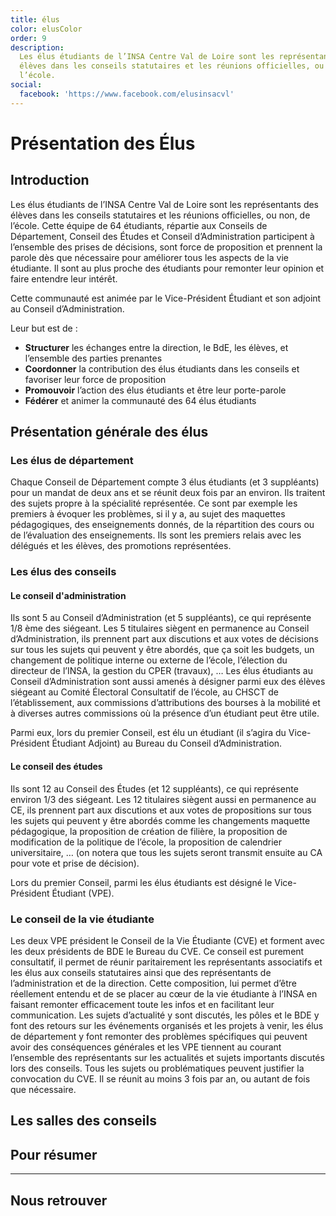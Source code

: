 ```yaml
---
title: élus
color: elusColor
order: 9
description:
  Les élus étudiants de l’INSA Centre Val de Loire sont les représentants des
  élèves dans les conseils statutaires et les réunions officielles, ou non, de
  l’école.
social:
  facebook: 'https://www.facebook.com/elusinsacvl'
---
```


# Présentation des Élus

<campus-center>
  <campus-responsive-image
    folder-name="federation/elus"
    name="logo.png"
    max-width="200">
  </campus-responsive-image>
</campus-center>

## Introduction

Les élus étudiants de l’INSA Centre Val de Loire sont les représentants des
élèves dans les conseils statutaires et les réunions officielles, ou non, de
l’école. Cette équipe de 64 étudiants, répartie aux Conseils de Département,
Conseil des Études et Conseil d’Administration participent à l’ensemble des
prises de décisions, sont force de proposition et prennent la parole dès que
nécessaire pour améliorer tous les aspects de la vie étudiante. Il sont au plus
proche des étudiants pour remonter leur opinion et faire entendre leur intérêt.

Cette communauté est animée par le Vice-Président Étudiant et son adjoint au
Conseil d’Administration.

Leur but est de :

- **Structurer** les échanges entre la direction, le BdE, les élèves, et
  l’ensemble des parties prenantes
- **Coordonner** la contribution des élus étudiants dans les conseils et
  favoriser leur force de proposition
- **Promouvoir** l’action des élus étudiants et être leur porte-parole
- **Fédérer** et animer la communauté des 64 élus étudiants

## Présentation générale des élus

### Les élus de département

Chaque Conseil de Département compte 3 élus étudiants (et 3 suppléants) pour un
mandat de deux ans et se réunit deux fois par an environ. Ils traitent des
sujets propre à la spécialité représentée. Ce sont par exemple les premiers à
évoquer les problèmes, si il y a, au sujet des maquettes pédagogiques, des
enseignements donnés, de la répartition des cours ou de l’évaluation des
enseignements. Ils sont les premiers relais avec les délégués et les élèves, des
promotions représentées.

### Les élus des conseils

#### Le conseil d'administration

Ils sont 5 au Conseil d’Administration (et 5 suppléants), ce qui représente 1/8
ème des siégeant. Les 5 titulaires siègent en permanence au Conseil
d’Administration, ils prennent part aux discutions et aux votes de décisions sur
tous les sujets qui peuvent y être abordés, que ça soit les budgets, un
changement de politique interne ou externe de l’école, l’élection du directeur
de l’INSA, la gestion du CPER (travaux), … Les élus étudiants au Conseil
d’Administration sont aussi amenés à désigner parmi eux des élèves siégeant au
Comité Électoral Consultatif de l’école, au CHSCT de l’établissement, aux
commissions d’attributions des bourses à la mobilité et à diverses autres
commissions où la présence d’un étudiant peut être utile.

Parmi eux, lors du premier Conseil, est élu un étudiant (il s’agira du
Vice-Président Étudiant Adjoint) au Bureau du Conseil d’Administration.

#### Le conseil des études

Ils sont 12 au Conseil des Études (et 12 suppléants), ce qui représente environ
1/3 des siégeant. Les 12 titulaires siègent aussi en permanence au CE, ils
prennent part aux discutions et aux votes de propositions sur tous les sujets
qui peuvent y être abordés comme les changements maquette pédagogique, la
proposition de création de filière, la proposition de modification de la
politique de l’école, la proposition de calendrier universitaire, … (on notera
que tous les sujets seront transmit ensuite au CA pour vote et prise de
décision).

Lors du premier Conseil, parmi les élus étudiants est désigné le Vice-Président
Étudiant (VPE).

### Le conseil de la vie étudiante

Les deux VPE président le Conseil de la Vie Étudiante (CVE) et forment avec les
deux présidents de BDE le Bureau du CVE. Ce conseil est purement consultatif, il
permet de réunir paritairement les représentants associatifs et les élus aux
conseils statutaires ainsi que des représentants de l’administration et de la
direction. Cette composition, lui permet d’être réellement entendu et de se
placer au cœur de la vie étudiante à l’INSA en faisant remonter efficacement
toute les infos et en facilitant leur communication. Les sujets d’actualité y
sont discutés, les pôles et le BDE y font des retours sur les événements
organisés et les projets à venir, les élus de département y font remonter des
problèmes spécifiques qui peuvent avoir des conséquences générales et les VPE
tiennent au courant l’ensemble des représentants sur les actualités et sujets
importants discutés lors des conseils. Tous les sujets ou problématiques peuvent
justifier la convocation du CVE. Il se réunit au moins 3 fois par an, ou autant
de fois que nécessaire.

## Les salles des conseils

<campus-center>
  <campus-responsive-image
    folder-name="federation/elus"
    name="salles-conseils.jpg"
    max-width="800">
  </campus-responsive-image>
</campus-center>

## Pour résumer

<campus-center>
  <campus-responsive-image
    folder-name="federation/elus"
    name="sumup.jpg"
    max-width="800">
  </campus-responsive-image>
</campus-center>

---

## Nous retrouver

<campus-social :social="social" :color="color"></campus-social>
